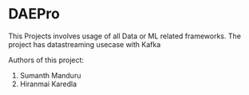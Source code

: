 # DAEPro
This Projects involves usage of all Data or ML related frameworks. The project has datastreaming usecase with Kafka  

Authors of this project:
1. Sumanth Manduru
2. Hiranmai Karedla